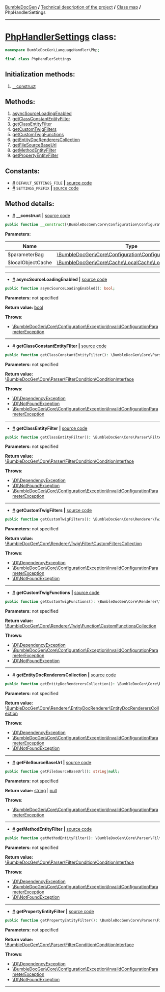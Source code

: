 <!-- {% raw %} -->
<embed> <a href="/docs/readme.md">BumbleDocGen</a> <b>/</b> <a href="/docs/tech/readme.md">Technical description of the project</a> <b>/</b> <a href="/docs/tech/map.md">Class map</a> <b>/</b> PhpHandlerSettings<hr> </embed>

<h1>
    <a href="https://github.com/bumble-tech/bumble-doc-gen/blob/master/BumbleDocGen/LanguageHandler/Php/PhpHandlerSettings.php#L21">PhpHandlerSettings</a> class:
</h1>





```php
namespace BumbleDocGen\LanguageHandler\Php;

final class PhpHandlerSettings
```








<h2>Initialization methods:</h2>

<ol>
<li>
    <a href="#m-construct">__construct</a>
    </li>
</ol>

<h2>Methods:</h2>

<ol>
<li>
    <a href="#masyncsourceloadingenabled">asyncSourceLoadingEnabled</a>
    </li>
<li>
    <a href="#mgetclassconstantentityfilter">getClassConstantEntityFilter</a>
    </li>
<li>
    <a href="#mgetclassentityfilter">getClassEntityFilter</a>
    </li>
<li>
    <a href="#mgetcustomtwigfilters">getCustomTwigFilters</a>
    </li>
<li>
    <a href="#mgetcustomtwigfunctions">getCustomTwigFunctions</a>
    </li>
<li>
    <a href="#mgetentitydocrendererscollection">getEntityDocRenderersCollection</a>
    </li>
<li>
    <a href="#mgetfilesourcebaseurl">getFileSourceBaseUrl</a>
    </li>
<li>
    <a href="#mgetmethodentityfilter">getMethodEntityFilter</a>
    </li>
<li>
    <a href="#mgetpropertyentityfilter">getPropertyEntityFilter</a>
    </li>
</ol>


<h2>Constants:</h2>
<ul>
            <li><a name="qdefault-settings-file"
               href="#qdefault-settings-file">#</a>
            <code>DEFAULT_SETTINGS_FILE</code>                   <b>|</b> <a href="/BumbleDocGen/LanguageHandler/Php/PhpHandlerSettings.php#L24">source
                    code</a> </li>
            <li><a name="qsettings-prefix"
               href="#qsettings-prefix">#</a>
            <code>SETTINGS_PREFIX</code>                   <b>|</b> <a href="/BumbleDocGen/LanguageHandler/Php/PhpHandlerSettings.php#L23">source
                    code</a> </li>
    </ul>





<h2>Method details:</h2>

<div class='method_description-block'>

<ul>
<li><a name="m-construct" href="#m-construct">#</a>
 <b>__construct</b>
    <b>|</b> <a href="https://github.com/bumble-tech/bumble-doc-gen/blob/master/BumbleDocGen/LanguageHandler/Php/PhpHandlerSettings.php#L26">source code</a></li>
</ul>

```php
public function __construct(\BumbleDocGen\Core\Configuration\ConfigurationParameterBag $parameterBag, \BumbleDocGen\Core\Cache\LocalCache\LocalObjectCache $localObjectCache);
```



<b>Parameters:</b>

<table>
    <thead>
    <tr>
        <th>Name</th>
        <th>Type</th>
        <th>Description</th>
    </tr>
    </thead>
    <tbody>
            <tr>
            <td>$parameterBag</td>
            <td><a href='https://github.com/bumble-tech/bumble-doc-gen/blob/master/BumbleDocGen/Core/Configuration/ConfigurationParameterBag.php'>\BumbleDocGen\Core\Configuration\ConfigurationParameterBag</a></td>
            <td>-</td>
        </tr>
            <tr>
            <td>$localObjectCache</td>
            <td><a href='https://github.com/bumble-tech/bumble-doc-gen/blob/master/BumbleDocGen/Core/Cache/LocalCache/LocalObjectCache.php'>\BumbleDocGen\Core\Cache\LocalCache\LocalObjectCache</a></td>
            <td>-</td>
        </tr>
        </tbody>
</table>



</div>
<hr>
<div class='method_description-block'>

<ul>
<li><a name="masyncsourceloadingenabled" href="#masyncsourceloadingenabled">#</a>
 <b>asyncSourceLoadingEnabled</b>
    <b>|</b> <a href="https://github.com/bumble-tech/bumble-doc-gen/blob/master/BumbleDocGen/LanguageHandler/Php/PhpHandlerSettings.php#L160">source code</a></li>
</ul>

```php
public function asyncSourceLoadingEnabled(): bool;
```



<b>Parameters:</b> not specified

<b>Return value:</b> <a href='https://www.php.net/manual/en/language.types.boolean.php'>bool</a>


<b>Throws:</b>
<ul>
<li>
    <a href="/docs/tech/classes/InvalidConfigurationParameterException.md">\BumbleDocGen\Core\Configuration\Exception\InvalidConfigurationParameterException</a></li>

</ul>

</div>
<hr>
<div class='method_description-block'>

<ul>
<li><a name="mgetclassconstantentityfilter" href="#mgetclassconstantentityfilter">#</a>
 <b>getClassConstantEntityFilter</b>
    <b>|</b> <a href="https://github.com/bumble-tech/bumble-doc-gen/blob/master/BumbleDocGen/LanguageHandler/Php/PhpHandlerSettings.php#L63">source code</a></li>
</ul>

```php
public function getClassConstantEntityFilter(): \BumbleDocGen\Core\Parser\FilterCondition\ConditionInterface;
```



<b>Parameters:</b> not specified

<b>Return value:</b> <a href='https://github.com/bumble-tech/bumble-doc-gen/blob/master/BumbleDocGen/Core/Parser/FilterCondition/ConditionInterface.php'>\BumbleDocGen\Core\Parser\FilterCondition\ConditionInterface</a>


<b>Throws:</b>
<ul>
<li>
    <a href="#">\DI\DependencyException</a></li>

<li>
    <a href="#">\DI\NotFoundException</a></li>

<li>
    <a href="/docs/tech/classes/InvalidConfigurationParameterException.md">\BumbleDocGen\Core\Configuration\Exception\InvalidConfigurationParameterException</a></li>

</ul>

</div>
<hr>
<div class='method_description-block'>

<ul>
<li><a name="mgetclassentityfilter" href="#mgetclassentityfilter">#</a>
 <b>getClassEntityFilter</b>
    <b>|</b> <a href="https://github.com/bumble-tech/bumble-doc-gen/blob/master/BumbleDocGen/LanguageHandler/Php/PhpHandlerSettings.php#L43">source code</a></li>
</ul>

```php
public function getClassEntityFilter(): \BumbleDocGen\Core\Parser\FilterCondition\ConditionInterface;
```



<b>Parameters:</b> not specified

<b>Return value:</b> <a href='https://github.com/bumble-tech/bumble-doc-gen/blob/master/BumbleDocGen/Core/Parser/FilterCondition/ConditionInterface.php'>\BumbleDocGen\Core\Parser\FilterCondition\ConditionInterface</a>


<b>Throws:</b>
<ul>
<li>
    <a href="#">\DI\DependencyException</a></li>

<li>
    <a href="#">\DI\NotFoundException</a></li>

<li>
    <a href="/docs/tech/classes/InvalidConfigurationParameterException.md">\BumbleDocGen\Core\Configuration\Exception\InvalidConfigurationParameterException</a></li>

</ul>

</div>
<hr>
<div class='method_description-block'>

<ul>
<li><a name="mgetcustomtwigfilters" href="#mgetcustomtwigfilters">#</a>
 <b>getCustomTwigFilters</b>
    <b>|</b> <a href="https://github.com/bumble-tech/bumble-doc-gen/blob/master/BumbleDocGen/LanguageHandler/Php/PhpHandlerSettings.php#L201">source code</a></li>
</ul>

```php
public function getCustomTwigFilters(): \BumbleDocGen\Core\Renderer\Twig\Filter\CustomFiltersCollection;
```



<b>Parameters:</b> not specified

<b>Return value:</b> <a href='https://github.com/bumble-tech/bumble-doc-gen/blob/master/BumbleDocGen/Core/Renderer/Twig/Filter/CustomFiltersCollection.php'>\BumbleDocGen\Core\Renderer\Twig\Filter\CustomFiltersCollection</a>


<b>Throws:</b>
<ul>
<li>
    <a href="#">\DI\DependencyException</a></li>

<li>
    <a href="/docs/tech/classes/InvalidConfigurationParameterException.md">\BumbleDocGen\Core\Configuration\Exception\InvalidConfigurationParameterException</a></li>

<li>
    <a href="#">\DI\NotFoundException</a></li>

</ul>

</div>
<hr>
<div class='method_description-block'>

<ul>
<li><a name="mgetcustomtwigfunctions" href="#mgetcustomtwigfunctions">#</a>
 <b>getCustomTwigFunctions</b>
    <b>|</b> <a href="https://github.com/bumble-tech/bumble-doc-gen/blob/master/BumbleDocGen/LanguageHandler/Php/PhpHandlerSettings.php#L178">source code</a></li>
</ul>

```php
public function getCustomTwigFunctions(): \BumbleDocGen\Core\Renderer\Twig\Function\CustomFunctionsCollection;
```



<b>Parameters:</b> not specified

<b>Return value:</b> <a href='https://github.com/bumble-tech/bumble-doc-gen/blob/master/BumbleDocGen/Core/Renderer/Twig/Function/CustomFunctionsCollection.php'>\BumbleDocGen\Core\Renderer\Twig\Function\CustomFunctionsCollection</a>


<b>Throws:</b>
<ul>
<li>
    <a href="#">\DI\DependencyException</a></li>

<li>
    <a href="/docs/tech/classes/InvalidConfigurationParameterException.md">\BumbleDocGen\Core\Configuration\Exception\InvalidConfigurationParameterException</a></li>

<li>
    <a href="#">\DI\NotFoundException</a></li>

</ul>

</div>
<hr>
<div class='method_description-block'>

<ul>
<li><a name="mgetentitydocrendererscollection" href="#mgetentitydocrendererscollection">#</a>
 <b>getEntityDocRenderersCollection</b>
    <b>|</b> <a href="https://github.com/bumble-tech/bumble-doc-gen/blob/master/BumbleDocGen/LanguageHandler/Php/PhpHandlerSettings.php#L123">source code</a></li>
</ul>

```php
public function getEntityDocRenderersCollection(): \BumbleDocGen\Core\Renderer\EntityDocRenderer\EntityDocRenderersCollection;
```



<b>Parameters:</b> not specified

<b>Return value:</b> <a href='https://github.com/bumble-tech/bumble-doc-gen/blob/master/BumbleDocGen/Core/Renderer/EntityDocRenderer/EntityDocRenderersCollection.php'>\BumbleDocGen\Core\Renderer\EntityDocRenderer\EntityDocRenderersCollection</a>


<b>Throws:</b>
<ul>
<li>
    <a href="#">\DI\DependencyException</a></li>

<li>
    <a href="/docs/tech/classes/InvalidConfigurationParameterException.md">\BumbleDocGen\Core\Configuration\Exception\InvalidConfigurationParameterException</a></li>

<li>
    <a href="#">\DI\NotFoundException</a></li>

</ul>

</div>
<hr>
<div class='method_description-block'>

<ul>
<li><a name="mgetfilesourcebaseurl" href="#mgetfilesourcebaseurl">#</a>
 <b>getFileSourceBaseUrl</b>
    <b>|</b> <a href="https://github.com/bumble-tech/bumble-doc-gen/blob/master/BumbleDocGen/LanguageHandler/Php/PhpHandlerSettings.php#L144">source code</a></li>
</ul>

```php
public function getFileSourceBaseUrl(): string|null;
```



<b>Parameters:</b> not specified

<b>Return value:</b> <a href='https://www.php.net/manual/en/language.types.string.php'>string</a> | <a href='https://www.php.net/manual/en/language.types.null.php'>null</a>


<b>Throws:</b>
<ul>
<li>
    <a href="/docs/tech/classes/InvalidConfigurationParameterException.md">\BumbleDocGen\Core\Configuration\Exception\InvalidConfigurationParameterException</a></li>

</ul>

</div>
<hr>
<div class='method_description-block'>

<ul>
<li><a name="mgetmethodentityfilter" href="#mgetmethodentityfilter">#</a>
 <b>getMethodEntityFilter</b>
    <b>|</b> <a href="https://github.com/bumble-tech/bumble-doc-gen/blob/master/BumbleDocGen/LanguageHandler/Php/PhpHandlerSettings.php#L83">source code</a></li>
</ul>

```php
public function getMethodEntityFilter(): \BumbleDocGen\Core\Parser\FilterCondition\ConditionInterface;
```



<b>Parameters:</b> not specified

<b>Return value:</b> <a href='https://github.com/bumble-tech/bumble-doc-gen/blob/master/BumbleDocGen/Core/Parser/FilterCondition/ConditionInterface.php'>\BumbleDocGen\Core\Parser\FilterCondition\ConditionInterface</a>


<b>Throws:</b>
<ul>
<li>
    <a href="#">\DI\DependencyException</a></li>

<li>
    <a href="/docs/tech/classes/InvalidConfigurationParameterException.md">\BumbleDocGen\Core\Configuration\Exception\InvalidConfigurationParameterException</a></li>

<li>
    <a href="#">\DI\NotFoundException</a></li>

</ul>

</div>
<hr>
<div class='method_description-block'>

<ul>
<li><a name="mgetpropertyentityfilter" href="#mgetpropertyentityfilter">#</a>
 <b>getPropertyEntityFilter</b>
    <b>|</b> <a href="https://github.com/bumble-tech/bumble-doc-gen/blob/master/BumbleDocGen/LanguageHandler/Php/PhpHandlerSettings.php#L103">source code</a></li>
</ul>

```php
public function getPropertyEntityFilter(): \BumbleDocGen\Core\Parser\FilterCondition\ConditionInterface;
```



<b>Parameters:</b> not specified

<b>Return value:</b> <a href='https://github.com/bumble-tech/bumble-doc-gen/blob/master/BumbleDocGen/Core/Parser/FilterCondition/ConditionInterface.php'>\BumbleDocGen\Core\Parser\FilterCondition\ConditionInterface</a>


<b>Throws:</b>
<ul>
<li>
    <a href="#">\DI\DependencyException</a></li>

<li>
    <a href="/docs/tech/classes/InvalidConfigurationParameterException.md">\BumbleDocGen\Core\Configuration\Exception\InvalidConfigurationParameterException</a></li>

<li>
    <a href="#">\DI\NotFoundException</a></li>

</ul>

</div>
<hr>

<!-- {% endraw %} -->